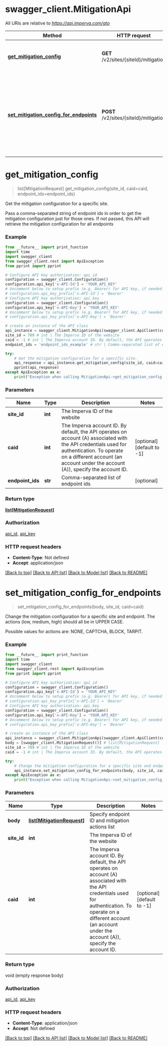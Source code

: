# swagger_client.MitigationApi

All URIs are relative to *https://api.imperva.com/ato*

Method | HTTP request | Description
------------- | ------------- | -------------
[**get_mitigation_config**](MitigationApi.md#get_mitigation_config) | **GET** /v2/sites/{siteId}/mitigation | Get the mitigation configuration for a specific site.
[**set_mitigation_config_for_endpoints**](MitigationApi.md#set_mitigation_config_for_endpoints) | **POST** /v2/sites/{siteId}/mitigation | Change the mitigation configuration for a specific site and endpoint. The actions (low, medium, high) should all be in UPPER CASE.

# **get_mitigation_config**
> list[MitigationRequest] get_mitigation_config(site_id, caid=caid, endpoint_ids=endpoint_ids)

Get the mitigation configuration for a specific site.

Pass a comma-separated string of endpoint ids in order to get the mitigation configuration just for those ones. If not passed, this API will retrieve the mitigation configuration for all endpoints

### Example
```python
from __future__ import print_function
import time
import swagger_client
from swagger_client.rest import ApiException
from pprint import pprint

# Configure API key authorization: api_id
configuration = swagger_client.Configuration()
configuration.api_key['x-API-Id'] = 'YOUR_API_KEY'
# Uncomment below to setup prefix (e.g. Bearer) for API key, if needed
# configuration.api_key_prefix['x-API-Id'] = 'Bearer'
# Configure API key authorization: api_key
configuration = swagger_client.Configuration()
configuration.api_key['x-API-Key'] = 'YOUR_API_KEY'
# Uncomment below to setup prefix (e.g. Bearer) for API key, if needed
# configuration.api_key_prefix['x-API-Key'] = 'Bearer'

# create an instance of the API class
api_instance = swagger_client.MitigationApi(swagger_client.ApiClient(configuration))
site_id = 789 # int | The Imperva ID of the website
caid = -1 # int | The Imperva account ID. By default, the API operates on account (A) associated with the API credentials used for authentication. To operate on a different account (an account under the account (A)), specify the account ID. (optional) (default to -1)
endpoint_ids = 'endpoint_ids_example' # str | Comma-separated list of endpoint ids (optional)

try:
    # Get the mitigation configuration for a specific site.
    api_response = api_instance.get_mitigation_config(site_id, caid=caid, endpoint_ids=endpoint_ids)
    pprint(api_response)
except ApiException as e:
    print("Exception when calling MitigationApi->get_mitigation_config: %s\n" % e)
```

### Parameters

Name | Type | Description  | Notes
------------- | ------------- | ------------- | -------------
 **site_id** | **int**| The Imperva ID of the website | 
 **caid** | **int**| The Imperva account ID. By default, the API operates on account (A) associated with the API credentials used for authentication. To operate on a different account (an account under the account (A)), specify the account ID. | [optional] [default to -1]
 **endpoint_ids** | **str**| Comma-separated list of endpoint ids | [optional] 

### Return type

[**list[MitigationRequest]**](MitigationRequest.md)

### Authorization

[api_id](../README.md#api_id), [api_key](../README.md#api_key)

### HTTP request headers

 - **Content-Type**: Not defined
 - **Accept**: application/json

[[Back to top]](#) [[Back to API list]](../README.md#documentation-for-api-endpoints) [[Back to Model list]](../README.md#documentation-for-models) [[Back to README]](../README.md)

# **set_mitigation_config_for_endpoints**
> set_mitigation_config_for_endpoints(body, site_id, caid=caid)

Change the mitigation configuration for a specific site and endpoint. The actions (low, medium, high) should all be in UPPER CASE.

Possible values for actions are: NONE, CAPTCHA, BLOCK, TARPIT.

### Example
```python
from __future__ import print_function
import time
import swagger_client
from swagger_client.rest import ApiException
from pprint import pprint

# Configure API key authorization: api_id
configuration = swagger_client.Configuration()
configuration.api_key['x-API-Id'] = 'YOUR_API_KEY'
# Uncomment below to setup prefix (e.g. Bearer) for API key, if needed
# configuration.api_key_prefix['x-API-Id'] = 'Bearer'
# Configure API key authorization: api_key
configuration = swagger_client.Configuration()
configuration.api_key['x-API-Key'] = 'YOUR_API_KEY'
# Uncomment below to setup prefix (e.g. Bearer) for API key, if needed
# configuration.api_key_prefix['x-API-Key'] = 'Bearer'

# create an instance of the API class
api_instance = swagger_client.MitigationApi(swagger_client.ApiClient(configuration))
body = [swagger_client.MitigationRequest()] # list[MitigationRequest] | Specify endpoint ID and mitigation actions list
site_id = 789 # int | The Imperva ID of the website
caid = -1 # int | The Imperva account ID. By default, the API operates on account (A) associated with the API credentials used for authentication. To operate on a different account (an account under the account (A)), specify the account ID. (optional) (default to -1)

try:
    # Change the mitigation configuration for a specific site and endpoint. The actions (low, medium, high) should all be in UPPER CASE.
    api_instance.set_mitigation_config_for_endpoints(body, site_id, caid=caid)
except ApiException as e:
    print("Exception when calling MitigationApi->set_mitigation_config_for_endpoints: %s\n" % e)
```

### Parameters

Name | Type | Description  | Notes
------------- | ------------- | ------------- | -------------
 **body** | [**list[MitigationRequest]**](MitigationRequest.md)| Specify endpoint ID and mitigation actions list | 
 **site_id** | **int**| The Imperva ID of the website | 
 **caid** | **int**| The Imperva account ID. By default, the API operates on account (A) associated with the API credentials used for authentication. To operate on a different account (an account under the account (A)), specify the account ID. | [optional] [default to -1]

### Return type

void (empty response body)

### Authorization

[api_id](../README.md#api_id), [api_key](../README.md#api_key)

### HTTP request headers

 - **Content-Type**: application/json
 - **Accept**: Not defined

[[Back to top]](#) [[Back to API list]](../README.md#documentation-for-api-endpoints) [[Back to Model list]](../README.md#documentation-for-models) [[Back to README]](../README.md)

